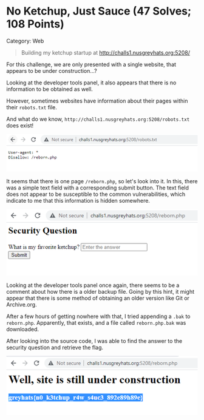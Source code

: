 # No Ketchup, Just Sauce (47 Solves; 108 Points)
Category: Web
> Building my ketchup startup at
> http://challs1.nusgreyhats.org:5208/

For this challenge, we are only presented with a single website, that appears to be under construction...?

Looking at the developer tools panel, it also appears that there is no information to be obtained as well.

However, sometimes websites have information about their pages within their `robots.txt` file.

And what do we know, `http://challs1.nusgreyhats.org:5208/robots.txt` does exist!

<img src='robots.png' />

It seems that there is one page `/reborn.php`, so let's look into it.
In this, there was a simple text field with a corresponding submit button.
The text field does not appear to be susceptible to the common vulnerabilities, which indicate to me that this information is hidden somewhere.

<img src='reborn.png' />

Looking at the developer tools panel once again, there seems to be a comment about how there is a older backup file.
Going by this hint, it might appear that there is some method of obtaining an older version like Git or Archive.org.

After a few hours of getting nowhere with that, I tried appending a `.bak` to `reborn.php`.
Apparently, that exists, and a file called `reborn.php.bak` was downloaded. 

After looking into the source code, I was able to find the answer to the security question and retrieve the flag.

<img src='flag.png' />